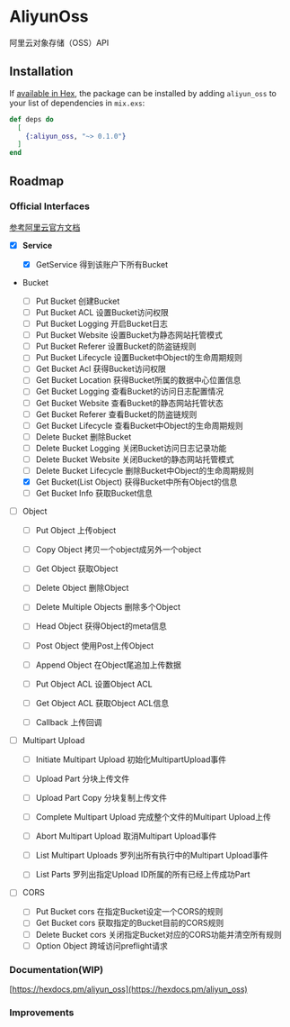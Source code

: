 # AliyunOss

阿里云对象存储（OSS）API

## Installation

If [available in Hex](https://hex.pm/docs/publish), the package can be installed
by adding `aliyun_oss` to your list of dependencies in `mix.exs`:

```elixir
def deps do
  [
    {:aliyun_oss, "~> 0.1.0"}
  ]
end
```

## Roadmap

### Official Interfaces
[参考阿里云官方文档](https://help.aliyun.com/document_detail/31948.html?spm=a2c4g.11186623.6.1037.520869cbKcHFcL)

- [x] **Service**

  - [x] GetService	得到该账户下所有Bucket

- Bucket

  - [ ] Put Bucket	创建Bucket
  - [ ] Put Bucket ACL	设置Bucket访问权限
  - [ ] Put Bucket Logging	开启Bucket日志
  - [ ] Put Bucket Website	设置Bucket为静态网站托管模式
  - [ ] Put Bucket Referer	设置Bucket的防盗链规则
  - [ ] Put Bucket Lifecycle	设置Bucket中Object的生命周期规则
  - [ ] Get Bucket Acl	获得Bucket访问权限
  - [ ] Get Bucket Location	获得Bucket所属的数据中心位置信息
  - [ ] Get Bucket Logging	查看Bucket的访问日志配置情况
  - [ ] Get Bucket Website	查看Bucket的静态网站托管状态
  - [ ] Get Bucket Referer	查看Bucket的防盗链规则
  - [ ] Get Bucket Lifecycle	查看Bucket中Object的生命周期规则
  - [ ] Delete Bucket	删除Bucket
  - [ ] Delete Bucket Logging	关闭Bucket访问日志记录功能
  - [ ] Delete Bucket Website	关闭Bucket的静态网站托管模式
  - [ ] Delete Bucket Lifecycle	删除Bucket中Object的生命周期规则
  - [x] Get Bucket(List Object)	获得Bucket中所有Object的信息
  - [ ] Get Bucket Info	获取Bucket信息

- [ ] Object

  - [ ] Put Object	上传object
  - [ ] Copy Object	拷贝一个object成另外一个object
  - [ ] Get Object	获取Object
  - [ ] Delete Object	删除Object
  - [ ] Delete Multiple Objects	删除多个Object
  - [ ] Head Object	获得Object的meta信息
  - [ ] Post Object	使用Post上传Object
  - [ ] Append Object	在Object尾追加上传数据
  - [ ] Put Object ACL	设置Object ACL
  - [ ] Get Object ACL	获取Object ACL信息
  - [ ] Callback	上传回调


- [ ] Multipart Upload

  - [ ] Initiate Multipart Upload	初始化MultipartUpload事件
  - [ ] Upload Part	分块上传文件
  - [ ] Upload Part Copy	分块复制上传文件
  - [ ] Complete Multipart Upload	完成整个文件的Multipart Upload上传
  - [ ] Abort Multipart Upload	取消Multipart Upload事件
  - [ ] List Multipart Uploads	罗列出所有执行中的Multipart Upload事件
  - [ ] List Parts	罗列出指定Upload ID所属的所有已经上传成功Part


- [ ] CORS
  - [ ] Put Bucket cors	在指定Bucket设定一个CORS的规则
  - [ ] Get Bucket cors	获取指定的Bucket目前的CORS规则
  - [ ] Delete Bucket cors	关闭指定Bucket对应的CORS功能并清空所有规则
  - [ ] Option Object	跨域访问preflight请求

### Documentation(WIP)
[https://hexdocs.pm/aliyun_oss](https://hexdocs.pm/aliyun_oss)

### Improvements